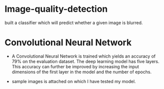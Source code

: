 # Image-quality-detection
built a classifier which will predict whether a given image is blurred.

# Convolutional Neural Network
* A Convolutional Neural Network is trained which yields an accuracy of 79% on the evaluation dataset. The deep learning model has five layers. This accuracy can further be improved by increasing the input dimensions of the first layer in the model and the number of epochs.

* sample images is attached on which I have tested my model.

